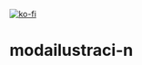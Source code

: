[![ko-fi](https://ko-fi.com/img/githubbutton_sm.svg)](https://ko-fi.com/C0C6XNKV0)
# modailustraci-n
